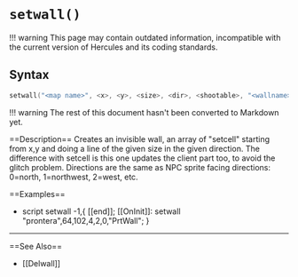 # `setwall()`

!!! warning
	This page may contain outdated information, incompatible with the current version of Hercules and its coding standards.

## Syntax

```c
setwall("<map name>", <x>, <y>, <size>, <dir>, <shootable>, "<wallname>");
```

!!! warning
	The rest of this document hasn't been converted to Markdown yet.

==Description==
Creates an invisible wall, an array of "setcell" starting from x,y and doing a
line of the given size in the given direction. The difference with setcell is
this one updates the client part too, to avoid the glitch problem. Directions are the 
same as NPC sprite facing directions: 0=north, 1=northwest, 2=west, etc.

==Examples==
 -	script	setwall	-1,{
 	[[end]];
 [[OnInit]]:
 	setwall "prontera",64,102,4,2,0,"PrtWall";
 }
----

==See Also==
* [[Delwall]]
